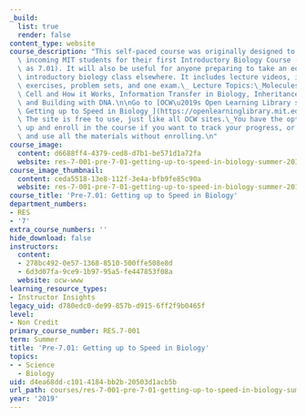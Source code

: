 ```yaml
---
_build:
  list: true
  render: false
content_type: website
course_description: "This self-paced course was originally designed to help prepare\
  \ incoming MIT students for their first Introductory Biology Course (known at MIT\
  \ as 7.01). It will also be useful for anyone preparing to take an equivalent college-level\
  \ introductory biology class elsewhere. It includes lecture videos, interactive\
  \ exercises, problem sets, and one exam.\_ Lecture Topics:\_Molecules of Life, The\
  \ Cell and How it Works, Information Transfer in Biology, Inheritance and Genetics,\
  \ and Building with DNA.\n\nGo to [OCW\u2019s Open Learning Library site for _Pre-7.01:\
  \ Getting up to Speed in Biology_](https://openlearninglibrary.mit.edu/courses/course-v1:OCW+Pre-7.01+1T2020/about).\
  \ The site is free to use, just like all OCW sites.\_You have the option to sign\
  \ up and enroll in the course if you want to track your progress, or you can view\
  \ and use all the materials without enrolling.\n"
course_image:
  content: d6688ff4-4379-ced8-d7b1-be571d1a72fa
  website: res-7-001-pre-7-01-getting-up-to-speed-in-biology-summer-2019
course_image_thumbnail:
  content: ceda5518-13e8-112f-3e4a-bfb9fe85c90a
  website: res-7-001-pre-7-01-getting-up-to-speed-in-biology-summer-2019
course_title: 'Pre-7.01: Getting up to Speed in Biology'
department_numbers:
- RES
- '7'
extra_course_numbers: ''
hide_download: false
instructors:
  content:
  - 278bc492-0e57-1368-8510-500ffe508e8d
  - 6d3d07fa-9ce9-1b97-95a5-fe447853f08a
  website: ocw-www
learning_resource_types:
- Instructor Insights
legacy_uid: d780edc0-de99-857b-d915-6ff2f9b0465f
level:
- Non Credit
primary_course_number: RES.7-001
term: Summer
title: 'Pre-7.01: Getting up to Speed in Biology'
topics:
- - Science
  - Biology
uid: d4ea68dd-c101-4184-bb2b-20503d1acb5b
url_path: courses/res-7-001-pre-7-01-getting-up-to-speed-in-biology-summer-2019
year: '2019'
---
```

